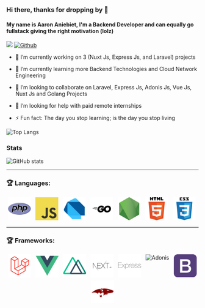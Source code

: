 ### Hi there, thanks for dropping by  👋
#### My name is Aaron Aniebiet, I'm a Backend Developer and can equally go fullstack giving the right motivation (lolz)

![](https://visitor-badge.laobi.icu/badge?page_id=Airondev.Airondev)
[![Github](https://img.shields.io/github/followers/CharalambosIoannou?label=Follow&style=social)](https://github.com/airondev)



- 🔭 I’m currently working on 3 (Nuxt Js, Express Js, and Laravel)  projects

- 🌱 I’m currently learning more Backend Technologies and Cloud Network Engineering

- 👯 I’m looking to collaborate on Laravel, Express Js, Adonis Js, Vue Js, Nuxt Js and Golang Projects

- 🤔 I’m looking for help with paid remote internships

- ⚡ Fun fact: The day you stop learning; is the day you stop living

![Top Langs](https://github-readme-stats.vercel.app/api/top-langs/?username=airondev&theme=tokyonight&count_private=true)
 
 ### Stats
![GitHub stats](https://github-readme-stats.vercel.app/api?username=airondev&show_icons=true&theme=tokyonight&count_private=true)


___
### :trophy: Languages:
<p align="left">

 <img src="https://raw.githubusercontent.com/github/explore/ccc16358ac4530c6a69b1b80c7223cd2744dea83/topics/php/php.png" alt="PHP"  title="PHP" height="60" style="vertical-align:top; margin:4px">


<img src="https://raw.githubusercontent.com/github/explore/80688e429a7d4ef2fca1e82350fe8e3517d3494d/topics/javascript/javascript.png" alt="Javascript"  title="Javascript" height="60" style="vertical-align:top; margin:4px">

<img src="https://raw.githubusercontent.com/github/explore/80688e429a7d4ef2fca1e82350fe8e3517d3494d/topics/dart/dart.png" alt="Dart" title="Dart" height="60" style="vertical-align:top; margin:4px">

<img src="https://raw.githubusercontent.com/github/explore/80688e429a7d4ef2fca1e82350fe8e3517d3494d/topics/go/go.png" alt="Golang" title="Golang" height="60" style="vertical-align:top; margin:4px">

<img src="https://raw.githubusercontent.com/github/explore/80688e429a7d4ef2fca1e82350fe8e3517d3494d/topics/nodejs/nodejs.png" alt="NodeJS" title="NodeJS" height="60" style="vertical-align:top; margin:4px">

<img src="https://raw.githubusercontent.com/github/explore/80688e429a7d4ef2fca1e82350fe8e3517d3494d/topics/html/html.png" alt="HTML" title="HTML" height="60" style="vertical-align:top; margin:4px">

<img src="https://raw.githubusercontent.com/github/explore/80688e429a7d4ef2fca1e82350fe8e3517d3494d/topics/css/css.png" alt="CSS" title="CSS" height="60" style="vertical-align:top; margin:4px">

</p>

___
### :trophy: Frameworks:
<p align="center">
 
<img src="https://raw.githubusercontent.com/github/explore/80688e429a7d4ef2fca1e82350fe8e3517d3494d/topics/laravel/laravel.png" alt="Laravel" title="Laravel" height="60" style="vertical-align:top; margin:4px">

<img src="https://raw.githubusercontent.com/github/explore/80688e429a7d4ef2fca1e82350fe8e3517d3494d/topics/vue/vue.png" alt="Vuejs"  title="Vue Js" height="60" style="vertical-align:top; margin:4px">
 
 <img src="https://raw.githubusercontent.com/github/explore/37f1f9609f5c48a47f4d9c1a916fc2069fd0141c/topics/nuxt/nuxt.png" alt="Nuxt Js"  title="Nuxt JS" height="60" style="vertical-align:top; margin:4px">
 
 <img src="https://raw.githubusercontent.com/github/explore/28b02bbc9ad9f7a503c43775aebeb515dc2da5fc/topics/nextjs/nextjs.png" alt="next Js"  title="Next Js" height="60" style="vertical-align:top; margin:4px">
 
 <img src="https://raw.githubusercontent.com/github/explore/80688e429a7d4ef2fca1e82350fe8e3517d3494d/topics/express/express.png" alt="Express Js"  title="Express JS" height="60" style="vertical-align:top; margin:4px">

<img src="https://avatars.githubusercontent.com/u/13810373?s=200&v=4" alt="Adonis"  title="Adonis JS" height="70" style="vertical-align:top; margin:4px">

<img src="https://raw.githubusercontent.com/github/explore/80688e429a7d4ef2fca1e82350fe8e3517d3494d/topics/bootstrap/bootstrap.png" alt="Bootstrap" height="60" style="vertical-align:top; margin:4px">

<img src="https://raw.githubusercontent.com/github/explore/80688e429a7d4ef2fca1e82350fe8e3517d3494d/topics/mongoose/mongoose.png" alt="Mongoose" height="60" style="vertical-align:top; margin:4px">

</p>


<br />
